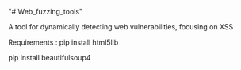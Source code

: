 "# Web_fuzzing_tools" 

A tool for dynamically detecting web vulnerabilities, focusing on XSS

Requirements :
  pip install html5lib
  
  
  pip install beautifulsoup4
  
